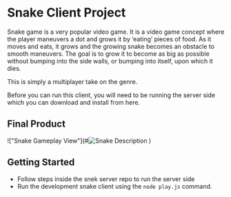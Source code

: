 # Snake Client Project

Snake game is a very popular video game. It is a video game concept where the player maneuvers a dot and grows it by ‘eating’ pieces of food. As it moves and eats, it grows and the growing snake becomes an obstacle to smooth maneuvers. The goal is to grow it to become as big as possible without bumping into the side walls, or bumping into itself, upon which it dies.

This is simply a multiplayer take on the genre.

Before you can run this client, you will need to be running the server side which you can download and install from here.

## Final Product

!["Snake Gameplay View"](#![Snake Description](https://github.com/TheOriginalArab/snake-client/assets/137915643/8a0adfb4-e2a6-4bfa-9408-ba3d1bb57699)
)

## Getting Started

- Follow steps inside the snek server repo to run the server side
- Run the development snake client using the `node play.js` command.
